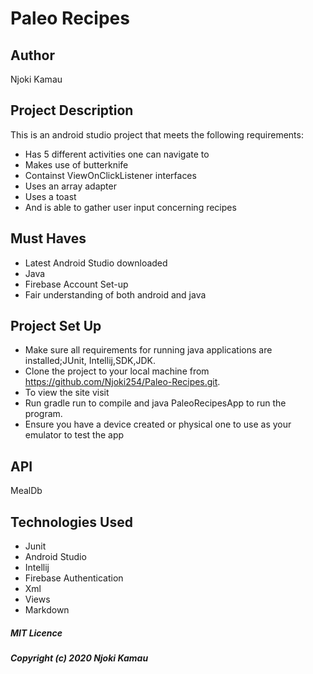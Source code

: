 # Paleo Recipes

## Author

Njoki Kamau

 ## Project Description
This is an android studio project that meets the following requirements:
- Has 5 different activities one can navigate to
- Makes use of butterknife
- Containst ViewOnClickListener interfaces
- Uses an array adapter
- Uses a toast
- And is able to gather user input concerning recipes

## Must Haves

- Latest Android Studio downloaded
- Java
- Firebase Account Set-up
- Fair understanding of both android and java

 ## Project Set Up

 - Make sure all requirements for running java applications are installed;JUnit, Intellij,SDK,JDK.
 - Clone the project to your local machine from https://github.com/Njoki254/Paleo-Recipes.git.
 - To view the site visit
 - Run gradle run to compile and java PaleoRecipesApp to run the program.
 - Ensure you have a device created or physical one to use as your emulator to test the app

 ## API
 MealDb

 ## Technologies Used


 - Junit
 - Android Studio
 - Intellij
 - Firebase Authentication
 - Xml
 - Views
- Markdown

##### MIT Licence
#####  Copyright (c) 2020 Njoki Kamau
